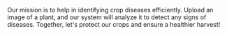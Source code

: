 Our mission is to help in identifying crop diseases efficiently. Upload an image of a plant, and our system will analyze it to detect any signs of diseases. Together, let's protect our crops and ensure a healthier harvest!
